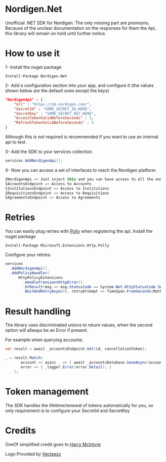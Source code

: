 # Nordigen.Net
Unofficial .NET SDK for Nordigen.
The only missing part are premiums.
Because of the unclear documentation on the responses for them the Api, this library will remain on hold until further notice.

# How to use it

1- Install the nuget package

`Install-Package Nordigen.Net`

2- Add a configuration section into your app, and configure it (the values shown below are the default ones except the keys)
```json
"NordigenApi" : {
    "Url" : "https://ob.nordigen.com/",
    "SecretId" : "SOME_SECRET_ID_HERE",
    "SecretKey" : "SOME_SECRET_KEY_HERE",
    "AccessTokenValidBeforeSeconds" : 5,
    "RefreshTokenValidBeforeSeconds" : 5
}
```

Although this is not required is recommended if you want to use an internal api to test.

3- Add the SDK to your services collection

```csharp
services.AddNordigenApi();
```

4- Now you can access a set of interfaces to reach the Nordigen platform
```csharp
INordigenApi => Just inject this and you can have access to all the endpoints with the members
IAccountsEndpoint => Access to Accounts
IInstitutionsEndpoint => Access to Institutions
IRequisitionsEndpoint => Access to Requisitions
IAgreementsEndpoint => Access to Agreements
```

# Retries

You can easily plug retries with [Polly](https://github.com/App-vNext/Polly) when registering the api.
Install the nuget package

`Install-Package Microsoft.Extensions.Http.Polly`

Configure your retries:
```csharp
services
  .AddNordigenApi()
  .AddPolicyHandler(
      HttpPolicyExtensions
        .HandleTransientHttpError()
        .OrResult(msg => msg.StatusCode == System.Net.HttpStatusCode.ServiceUnavailable)
        .WaitAndRetryAsync(6, retryAttempt => TimeSpan.FromSeconds(Math.Pow(2,retryAttempt))));
```



# Result handling
The library uses discriminated unions to return values, when the second option will allways be an Error if present. 

For example when querying accounts:
```csharp
var result = await _accountsEndpoint.Get(id, cancellationToken);

_ = result.Match(
	   account => async _ => { await _accountsDatabase.SaveAsync(account, cancellationToken); },
	   error => { _logger.Error(error.Detail); }
	);
```

# Token management

The SDK handles the lifetime/renewal of tokens automatically for you, so only requirement is to configure your SecretId and SecretKey

# Credits

OneOf simplified credit goes to [Harry McIntyre](https://github.com/mcintyre321/OneOf) 

Logo Provided by [Vecteezy](https://vecteezy.com)
